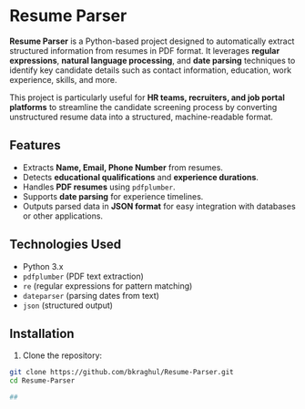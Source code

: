 # Resume Parser

**Resume Parser** is a Python-based project designed to automatically extract structured information from resumes in PDF format. It leverages **regular expressions**, **natural language processing**, and **date parsing** techniques to identify key candidate details such as contact information, education, work experience, skills, and more.  

This project is particularly useful for **HR teams, recruiters, and job portal platforms** to streamline the candidate screening process by converting unstructured resume data into a structured, machine-readable format.

## Features
- Extracts **Name, Email, Phone Number** from resumes.
- Detects **educational qualifications** and **experience durations**.
- Handles **PDF resumes** using `pdfplumber`.
- Supports **date parsing** for experience timelines.
- Outputs parsed data in **JSON format** for easy integration with databases or other applications.

## Technologies Used
- Python 3.x
- `pdfplumber` (PDF text extraction)
- `re` (regular expressions for pattern matching)
- `dateparser` (parsing dates from text)
- `json` (structured output)

## Installation

1. Clone the repository:

```bash
git clone https://github.com/bkraghul/Resume-Parser.git
cd Resume-Parser

## 

